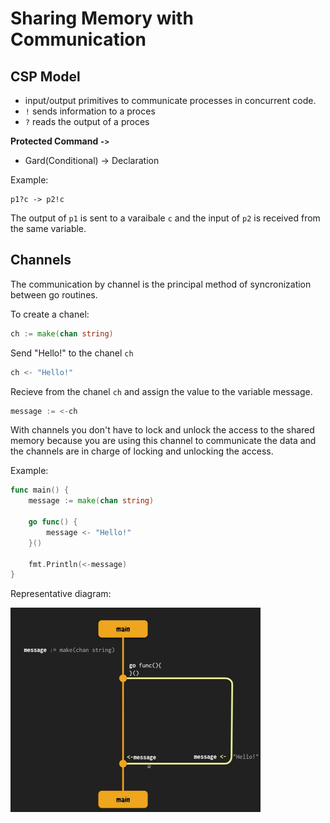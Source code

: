 # Sharing Memory with Communication

## CSP Model

+ input/output primitives to communicate processes in concurrent code.
+ `!` sends information to a proces
+ `?` reads the output of a proces

**Protected Command `->`**
+ Gard(Conditional) -> Declaration

Example:
```
p1?c -> p2!c
```
The output of `p1` is sent to a varaibale `c` and the input of `p2` is received from the same variable.

## Channels

The communication by channel is the principal method of syncronization between go routines.

To create a chanel:
```go
ch := make(chan string)
```

Send "Hello!" to the chanel `ch`
```go
ch <- "Hello!"
```

Recieve from the chanel `ch` and assign the value to the variable message.
```go
message := <-ch
```

With channels you don't have to lock and unlock the access to the shared memory because you are using this channel to communicate the data and the channels are in charge of locking and unlocking the access.

Example:
```go
func main() {
    message := make(chan string)

    go func() {
        message <- "Hello!"
    }()

    fmt.Println(<-message)
}
```

Representative diagram:

<img src="../media/fork-join-model-ch.png" width="400px"/>
